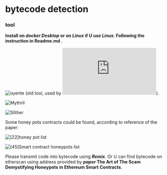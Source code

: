 # bytecode detection
### **tool**
**Install on _docker Desktop_ or on _Linux_ if U use _Linux_. Following the instruction in Readme.md .**

  ![oyente](https://github.com/enzymefinance/oyente "oyente") (old tool, used by ![_paper_: The Art of The Scam Demystifying Honeypots in Ethereum Smart Contracts](https://www.usenix.org/system/files/sec19-torres.pdf "The Art of The Scam Demystifying Honeypots in Ethereum Smart Contracts")).
  
  ![Mythril](https://github.com/Consensys/mythril "Mythril")
  
  ![Slither](https://github.com/crytic/slither "Slither")

Some honey pots contracts could be found, according to reference of the paper:

  ![[22]honey pot list](https://github.com/misterch0c/Solidlity-Vulnerable/tree/master/honeypots "[22] honey pot list")
  
  ![[45]Smart contract honeypots list](https://github.com/thec00n/smart-contract-honeypots "[45]Smart contract honeypots list")

Please transmit code into bytecode using **_Remix_**. Or U can find bytecode on etherscan using address provided by **_paper_ The Art of The Scam Demystifying Honeypots in Ethereum Smart Contracts**.

